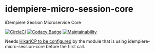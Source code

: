 # idempiere-micro-session-core
iDempiere Session Microservice Core

[![CircleCI](https://circleci.com/gh/iDempiere-micro/idempiere-micro-session-core.svg?style=svg)](https://circleci.com/gh/iDempiere-micro/idempiere-micro-session-core)
[![Codacy Badge](https://api.codacy.com/project/badge/Grade/3fbfd5724c934536bf08aebd80ab00f0)](https://www.codacy.com/app/davidpodhola/idempiere-micro-session-core?utm_source=github.com&amp;utm_medium=referral&amp;utm_content=iDempiere-micro/idempiere-micro-session-core&amp;utm_campaign=Badge_Grade)
[![Maintainability](https://api.codeclimate.com/v1/badges/178ddf4a42b0bfbf55dc/maintainability)](https://codeclimate.com/github/iDempiere-micro/idempiere-micro-session-core/maintainability)

Needs [HikariCP to be configured](https://github.com/seratch/kotliquery#hikaricp) by the module that is using idempiere-micro-session-core before the first call.